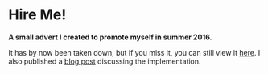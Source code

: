 Hire Me!
========

**A small advert I created to promote myself in summer 2016.**

It has by now been taken down, but if you miss it, you can still view it [here](https://annatraussnig.github.io/hire-me/). I also published a [blog post](http://www.annatraussnig.com/posts/scroll-advert) discussing the implementation.